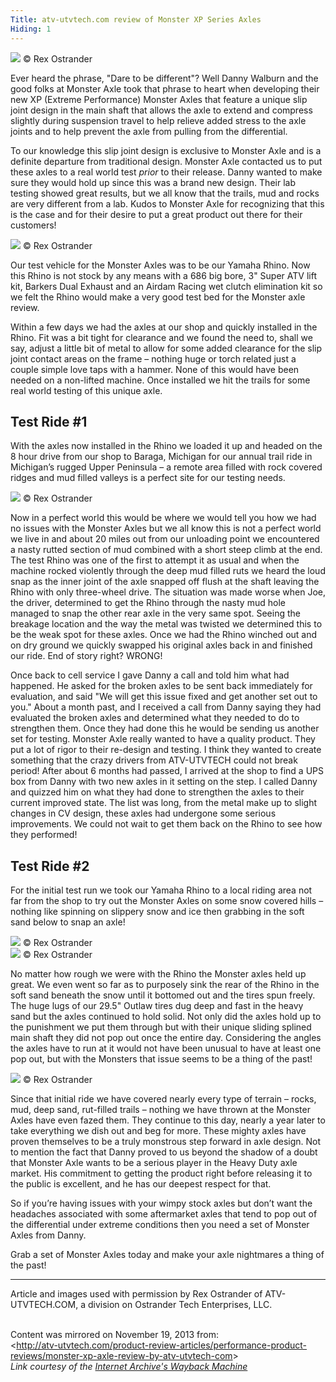 ```yaml
---
Title: atv-utvtech.com review of Monster XP Series Axles
Hiding: 1
---
```


<div class="img-container pull-right">
    <img class="img-responsive img-rounded img-thumb" src="img/reviews/atv-utvtech/1.jpg">
    <span class="caption">&copy; Rex Ostrander</span>
</div>

Ever heard the phrase, "Dare to be different"? Well Danny Walburn and the good folks at Monster Axle took that phrase to heart when developing their new XP (Extreme Performance) Monster Axles that feature a unique slip joint design in the main shaft that allows the axle to extend and compress slightly during suspension travel to help relieve added stress to the axle joints and to help prevent the axle from pulling from the differential.

To our knowledge this slip joint design is exclusive to Monster Axle and is a definite departure from traditional design. Monster Axle contacted us to put these axles to a real world test *prior* to their release. Danny wanted to make sure they would hold up since this was a brand new design. Their lab testing showed great results, but we all know that the trails, mud and rocks are very different from a lab. Kudos to Monster Axle for recognizing that this is the case and for their desire to put a great product out there for their customers!

<div class="clearfix"></div>

<div class="img-container pull-right">
    <img class="img-responsive img-rounded img-thumb" src="img/reviews/atv-utvtech/2.jpg">
    <span class="caption">&copy; Rex Ostrander</span>
</div>

Our test vehicle for the Monster Axles was to be our Yamaha Rhino. Now this Rhino is not stock by any means with a 686 big bore, 3" Super ATV lift kit, Barkers Dual Exhaust and an Airdam Racing wet clutch elimination kit so we felt the Rhino would make a very good test bed for the Monster axle review.

Within a few days we had the axles at our shop and quickly installed in the Rhino. Fit was a bit tight for clearance and we found the need to, shall we say, adjust a little bit of metal to allow for some added clearance for the slip joint contact areas on the frame &#8211; nothing huge or torch related just a couple simple love taps with a hammer. None of this would have been needed on a non-lifted machine. Once installed we hit the trails for some real world testing of this unique axle.


## Test Ride #1

With the axles now installed in the Rhino we loaded it up and headed on the 8 hour drive from our shop to Baraga, Michigan for our annual trail ride in Michigan’s rugged Upper Peninsula – a remote area filled with rock covered ridges and mud filled valleys is a perfect site for our testing needs.

<div class="img-container pull-left">
    <img class="img-responsive img-rounded img-thumb" src="img/reviews/atv-utvtech/3.jpg">
    <span class="caption">&copy; Rex Ostrander</span>
</div>

Now in a perfect world this would be where we would tell you how we had no issues with the Monster Axles but we all know this is not a perfect world we live in and about 20 miles out from our unloading point we encountered a nasty rutted section of mud combined with a short steep climb at the end. The test Rhino was one of the first to attempt it as usual and when the machine rocked violently through the deep mud filled ruts we heard the loud snap as the inner joint of the axle snapped off flush at the shaft leaving the Rhino with only three-wheel drive. The situation was made worse when Joe, the driver, determined to get the Rhino through the nasty mud hole managed to snap the other rear axle in the very same spot. Seeing the breakage location and the way the metal was twisted we determined this to be the weak spot for these axles. Once we had the Rhino winched out and on dry ground we quickly swapped his original axles back in and finished our ride. End of story right? WRONG!

Once back to cell service I gave Danny a call and told him what had happened. He asked for the broken axles to be sent back immediately for evaluation, and said "We will get this issue fixed and get another set out to you." About a month past, and I received a call from Danny saying they had evaluated the broken axles and determined what they needed to do to strengthen them. Once they had done this he would be sending us another set for testing. Monster Axle really wanted to have a quality product. They put a lot of rigor to their re-design and testing. I think they wanted to create something that the crazy drivers from ATV-UTVTECH could not break period!  After about 6 months had passed, I arrived at the shop to find a UPS box from Danny with two new axles in it setting on the step. I called Danny and quizzed him on what they had done to strengthen the axles to their current improved state. The list was long, from the metal make up to slight changes in CV design, these axles had undergone some serious improvements. We could not wait to get them back on the Rhino to see how they performed!

<div class="clearfix"></div>

## Test Ride #2

For the initial test run we took our Yamaha Rhino to a local riding area not far from the shop to try out the Monster Axles on some snow covered hills &#8211; nothing like spinning on slippery snow and ice then grabbing in the soft sand below to snap an axle!

<div class="img-container">
    <img class="img-responsive img-rounded img-thumb" src="img/reviews/atv-utvtech/4.jpg">
    <span class="caption">&copy; Rex Ostrander</span>
</div>

<div class="img-container">
    <img class="img-responsive img-rounded img-thumb" src="img/reviews/atv-utvtech/5.jpg">
    <span class="caption">&copy; Rex Ostrander</span>
</div>

No matter how rough we were with the Rhino the Monster axles held up great. We even went so far as to purposely sink the rear of the Rhino in the soft sand beneath the snow until it bottomed out and the tires spun freely. The huge lugs of our 29.5" Outlaw tires dug deep and fast in the heavy sand but the axles continued to hold solid. Not only did the axles hold up to the punishment we put them through but with their unique sliding splined main shaft they did not pop out once the entire day. Considering the angles the axles have to run at it would not have been unusual to have at least one pop out, but with the Monsters that issue seems to be a thing of the past!

<div class="img-container pull-right">
    <img class="img-responsive img-rounded img-thumb" src="img/reviews/atv-utvtech/6.jpg">
    <span class="caption">&copy; Rex Ostrander</span>
</div>

Since that initial ride we have covered nearly every type of terrain &#8211; rocks, mud, deep sand, rut-filled trails &#8211; nothing we have thrown at the Monster Axles have even fazed them. They continue to this day, nearly a year later to take everything we dish out and beg for more. These mighty axles have proven themselves to be a truly monstrous step forward in axle design. Not to mention the fact that Danny proved to us beyond the shadow of a doubt that Monster Axle wants to be a serious player in the Heavy Duty axle market. His commitment to getting the product right before releasing it to the public is excellent, and he has our deepest respect for that.

So if you’re having issues with your wimpy stock axles but don’t want the headaches associated with some aftermarket axles that tend to pop out of the differential under extreme conditions then you need a set of Monster Axles from Danny.

Grab a set of Monster Axles today and make your axle nightmares a thing of the past!

---

Article and images used with permission by Rex Ostrander of ATV-UTVTECH.COM, a division on Ostrander Tech Enterprises, LLC.

<br>
<div class="clearfix"></div>

<div class="alert alert-info text-center">
    Content was mirrored on November 19, 2013 from:<br>
    &lt;<a href="https://web.archive.org/web/20150811131439/http://atv-utvtech.com/product-review-articles/performance-product-reviews/monster-xp-axle-review-by-atv-utvtech-com/">http://atv-utvtech.com/product-review-articles/performance-product-reviews/monster-xp-axle-review-by-atv-utvtech-com</a>&gt;<br> 
    <em>Link courtesy of the <a href="https://web.archive.org">Internet Archive's Wayback Machine</a></em>
</div>


